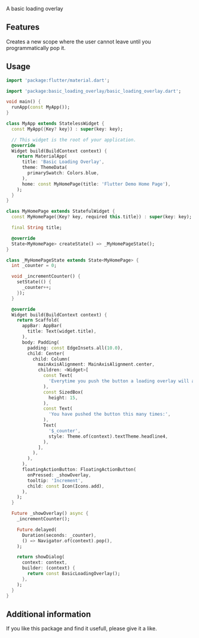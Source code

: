 <!-- 
This README describes the package. If you publish this package to pub.dev,
this README's contents appear on the landing page for your package.

For information about how to write a good package README, see the guide for
[writing package pages](https://dart.dev/guides/libraries/writing-package-pages). 

For general information about developing packages, see the Dart guide for
[creating packages](https://dart.dev/guides/libraries/create-library-packages)
and the Flutter guide for
[developing packages and plugins](https://flutter.dev/developing-packages). 
-->

A basic loading overlay

## Features

Creates a new scope where the user cannot leave until you programmatically pop it.

## Usage

```dart
import 'package:flutter/material.dart';

import 'package:basic_loading_overlay/basic_loading_overlay.dart';

void main() {
  runApp(const MyApp());
}

class MyApp extends StatelessWidget {
  const MyApp({Key? key}) : super(key: key);

  // This widget is the root of your application.
  @override
  Widget build(BuildContext context) {
    return MaterialApp(
      title: 'Basic Loading Overlay',
      theme: ThemeData(
        primarySwatch: Colors.blue,
      ),
      home: const MyHomePage(title: 'Flutter Demo Home Page'),
    );
  }
}

class MyHomePage extends StatefulWidget {
  const MyHomePage({Key? key, required this.title}) : super(key: key);

  final String title;

  @override
  State<MyHomePage> createState() => _MyHomePageState();
}

class _MyHomePageState extends State<MyHomePage> {
  int _counter = 0;

  void _incrementCounter() {
    setState(() {
      _counter++;
    });
  }

  @override
  Widget build(BuildContext context) {
    return Scaffold(
      appBar: AppBar(
        title: Text(widget.title),
      ),
      body: Padding(
        padding: const EdgeInsets.all(10.0),
        child: Center(
          child: Column(
            mainAxisAlignment: MainAxisAlignment.center,
            children: <Widget>[
              const Text(
                'Everytime you push the button a loading overlay will appear for N seconds, where N is how many times you have pressed the button',
              ),
              const SizedBox(
                height: 15,
              ),
              const Text(
                'You have pushed the button this many times:',
              ),
              Text(
                '$_counter',
                style: Theme.of(context).textTheme.headline4,
              ),
            ],
          ),
        ),
      ),
      floatingActionButton: FloatingActionButton(
        onPressed: _showOverlay,
        tooltip: 'Increment',
        child: const Icon(Icons.add),
      ),
    );
  }

  Future _showOverlay() async {
    _incrementCounter();

    Future.delayed(
      Duration(seconds: _counter),
      () => Navigator.of(context).pop(),
    );

    return showDialog(
      context: context,
      builder: (context) {
        return const BasicLoadingOverlay();
      },
    );
  }
}
```

## Additional information

If you like this package and find it usefull, please give it a like.